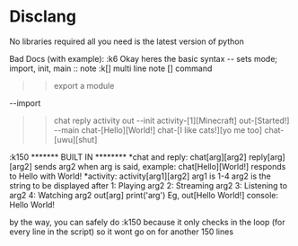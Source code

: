 # Disclang

No libraries required all you need is the latest version of python

Bad Docs (with example):
:k6
Okay heres the basic syntax
--<mode> sets mode; import, init, main
:: note
:k[<num>] multi line note
<command>[<arg>] command
>><name> export a module

--import
>>chat
>>reply
>>activity
>>out
--init
activity-[1][Minecraft]
out-[Started!]
--main
chat-[Hello][World!]
chat-[I like cats!][yo me too]
chat-[uwu][shut]

:k150
******* BUILT IN ********
*chat and reply:
chat[arg][arg2]
reply[arg][arg2]
sends arg2 when arg is said, example:
chat[Hello][World!]
responds to Hello with World!
*activity:
activity[arg1][arg2]
arg1 is 1-4 arg2 is the string to be displayed after
1: Playing arg2
2: Streaming arg2
3: Listening to arg2
4: Watching arg2
out[arg]
print('arg')
Eg, out[Hello World!]
console: Hello World!

by the way, you can safely do :k150 because it only checks in the loop (for every line in the script) so it wont go on for another 150 lines
